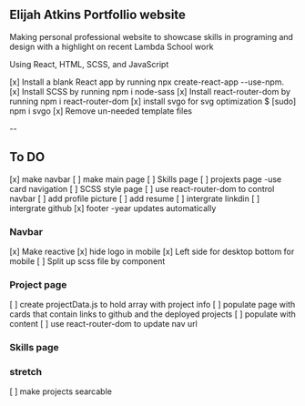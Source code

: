 ## Elijah Atkins Portfollio website
Making personal professional website to showcase skills
in programing and design with a highlight on recent 
Lambda School work

Using React, HTML, SCSS, and JavaScript

[x] Install a blank React app by running npx create-react-app <app-name> --use-npm.
[x] Install SCSS by running npm i node-sass
[x] Install react-router-dom by running npm i react-router-dom
[x] install svgo for svg optimization $ [sudo] npm i svgo
[x] Remove un-needed template files

--
## To DO

[x] make navbar
[ ] make main page 
[ ] Skills page
[ ] projexts page -use card navigation
[ ] SCSS style page
[ ] use react-router-dom to control navbar
[ ] add profile picture
[ ] add resume 
[ ] intergrate linkdin
[ ] intergrate github
[x] footer -year updates automatically

### Navbar

[x] Make reactive
[x] hide logo in mobile
[x] Left side for desktop bottom for mobile
[ ] Split up scss file by component

### Project page

[ ] create projectData.js to hold array with project info
[ ] populate page with cards that contain links to github and the deployed projects
[ ] populate with content
[ ] use react-router-dom to update nav url

### Skills page












### stretch

[ ] make projects searcable



